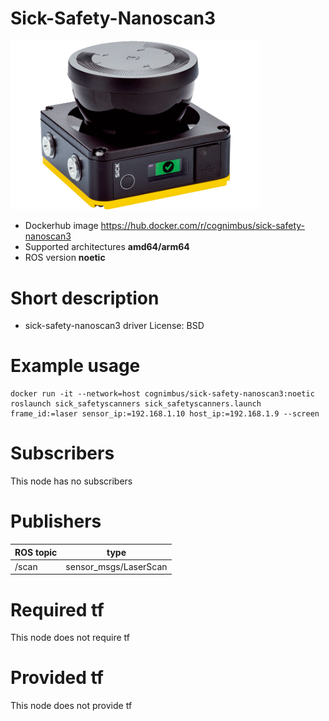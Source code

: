 # Sick-Safety-Nanoscan3

<img src="./sick-safety-nanoscan3/nanoscan3.png" alt="sick-safety-nanoscan3" width="400"/>

* Dockerhub image https://hub.docker.com/r/cognimbus/sick-safety-nanoscan3
* Supported architectures <b>amd64/arm64</b>
* ROS version <b>noetic
</b>

# Short description
* sick-safety-nanoscan3 driver
License: BSD

# Example usage
```
docker run -it --network=host cognimbus/sick-safety-nanoscan3:noetic roslaunch sick_safetyscanners sick_safetyscanners.launch frame_id:=laser sensor_ip:=192.168.1.10 host_ip:=192.168.1.9 --screen
```

# Subscribers
This node has no subscribers


# Publishers
ROS topic | type
--- | ---
/scan | sensor_msgs/LaserScan


# Required tf
This node does not require tf


# Provided tf
This node does not provide tf


